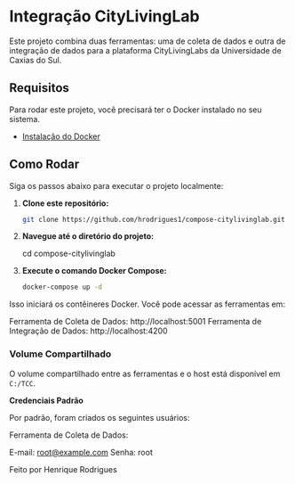 # Integração CityLivingLab

Este projeto combina duas ferramentas: uma de coleta de dados e outra de integração de dados para a plataforma CityLivingLabs da Universidade de Caxias do Sul.

## Requisitos

Para rodar este projeto, você precisará ter o Docker instalado no seu sistema.

- [Instalação do Docker](https://www.docker.com/)

## Como Rodar

Siga os passos abaixo para executar o projeto localmente:

1. **Clone este repositório:**

   ```bash
   git clone https://github.com/hrodrigues1/compose-citylivinglab.git

2. **Navegue até o diretório do projeto:** 

    cd compose-citylivinglab

3. **Execute o comando Docker Compose:** 

   ```bash
   docker-compose up -d

Isso iniciará os contêineres Docker. Você pode acessar as ferramentas em:

Ferramenta de Coleta de Dados: http://localhost:5001
Ferramenta de Integração de Dados: http://localhost:4200

### Volume Compartilhado

O volume compartilhado entre as ferramentas e o host está disponível em `C:/TCC`.

**Credenciais Padrão**

Por padrão, foram criados os seguintes usuários:

Ferramenta de Coleta de Dados:

E-mail: root@example.com
Senha: root

Feito por Henrique Rodrigues

